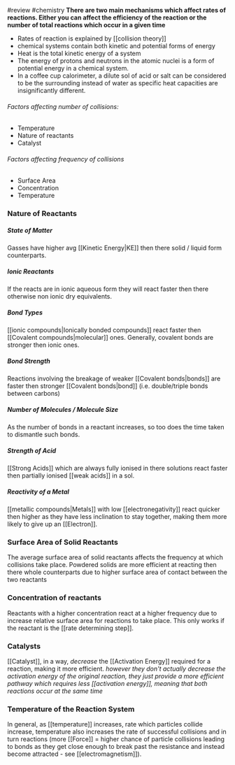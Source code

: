 #review #chemistry 
**There are two main mechanisms which affect rates of reactions. Either you can affect the efficiency of the reaction or the number of total reactions which occur in a given time**

- Rates of reaction is explained by [[collision theory]]
- chemical systems contain both kinetic and potential forms of energy
- Heat is the total kinetic energy of a system
- The energy of protons and neutrons in the atomic nuclei is a form of potential energy in a chemical system.
- In a coffee cup calorimeter, a dilute sol of acid or salt can be considered to be the surrounding instead of water as specific heat capacities are insignificantly different.
###### Factors affecting *number* of collisions:
* Temperature
* Nature of reactants
* Catalyst
###### Factors affecting *frequency* of collisions
* Surface Area
* Concentration
* Temperature
### Nature of Reactants
##### State of Matter
Gasses have higher avg [[Kinetic Energy|KE]] then there solid / liquid form counterparts.
##### Ionic Reactants
If the reacts are in ionic aqueous form they will react faster then there otherwise non ionic dry equivalents.
##### Bond Types
[[ionic compounds|Ionically bonded compounds]] react faster then [[Covalent compounds|molecular]] ones. Generally, covalent bonds are stronger then ionic ones. 
##### Bond Strength
Reactions involving the breakage of weaker [[Covalent bonds|bonds]] are faster then stronger [[Covalent bonds|bond]] (i.e. double/triple bonds between carbons)
##### Number of Molecules / Molecule Size
As the number of bonds in a reactant increases, so too does the time taken to dismantle such bonds.
##### Strength of Acid
[[Strong Acids]] which are always fully ionised in there solutions react faster then partially ionised [[weak acids]] in a sol. 
##### Reactivity of a Metal
[[metallic compounds|Metals]] with low [[electronegativity]] react quicker then higher as they have less inclination to stay together, making them more likely to give up an [[Electron]].
### Surface Area of Solid Reactants
The average surface area of solid reactants affects the frequency at which collisions take place. Powdered solids are more efficient at reacting then there whole counterparts due to higher surface area of contact between the two reactants
### Concentration of reactants
Reactants with a higher concentration react at a higher frequency due to increase relative surface area for reactions to take place. This only works if the reactant is the [[rate determining step]].
### Catalysts
[[Catalyst]], in a way, *decrease* the [[Activation Energy]] required for a reaction, making it more efficient. *however they don't actually decrease the activation energy of the original reaction, they just provide a more efficient pathway which requires less [[activation energy]], meaning that both reactions occur at the same time*
### Temperature of the Reaction System
In general, as [[temperature]] increases, rate which particles collide increase, temperature also increases the rate of successful collisions and in turn reactions (more [[Force]] = higher chance of particle collisions leading to bonds as they get close enough to break past the resistance and instead become attracted - see [[electromagnetism]]).
